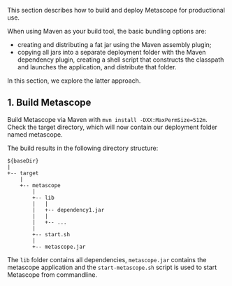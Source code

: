 This section describes how to build and deploy Metascope for productional use.

When using Maven as your build tool, the basic bundling options are:
- creating and distributing a fat jar using the Maven assembly plugin;
- copying all jars into a separate deployment folder with the Maven dependency plugin, creating a shell script that constructs the classpath and launches the application, and distribute that folder.

In this section, we explore the latter approach. 

## 1. Build Metascope

Build Metascope via Maven with `mvn install -DXX:MaxPermSize=512m`. Check the target directory, which will now contain our deployment folder named metascope. 

The build results in the following directory structure:

    ${baseDir}
    |
    +-- target
        |
        +-- metascope
            |
            +-- lib
            |   |
            |   +-- dependency1.jar
            |   |
            |   +-- ...
            |
            +-- start.sh
            |
            +-- metascope.jar

The `lib` folder contains all dependencies, `metascope.jar` contains the metascope application and the `start-metascope.sh` script is used to start Metascope from commandline.